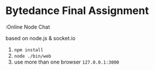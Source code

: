 # **Bytedance Final Assignment**

:Online Node Chat

based on node.js & socket.io

1. `npm install`
2. `node ./bin/web `
3. use more than one browser `127.0.0.1:3000`
